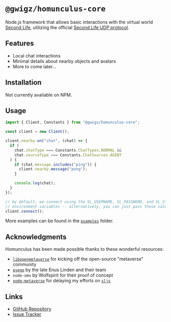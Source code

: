 # `@gwigz/homunculus-core`

Node.js framework that allows basic interactions with the virtual world
[Second Life](https://www.secondlife.com), utilizing the official
[Second Life UDP protocol](http://wiki.secondlife.com/wiki/Protocol).

## Features

- Local chat interactions
- Minimal details about nearby objects and avatars
- More to come later...

## Installation

Not currently available on NPM.

## Usage

```ts
import { Client, Constants } from "@gwigz/homunculus-core";

const client = new Client();

client.nearby.on("chat", (chat) => {
  if (
    chat.chatType === Constants.ChatTypes.NORMAL &&
    chat.sourceType === Constants.ChatSources.AGENT
  ) {
    if (chat.message.includes("ping")) {
      client.nearby.message("pong");
    }

    console.log(chat);
  }
});

// by default, we connect using the SL_USERNAME, SL_PASSWORD, and SL_START
// environment variables -- alternatively, you can just pass those values in
client.connect();
```

More examples can be found in the [`examples`](./examples) folder.

## Acknowledgments

Homunculus has been made possible thanks to these wonderful resources:

- [`libopenmetaverse`](https://github.com/openmetaversefoundation/libopenmetaverse) for kicking off the open-source "metaverse" community
- [`pyogp`](http://wiki.secondlife.com/wiki/PyOGP) by the late Enus Linden and their team
- `node-omv` by Wolfspirit for their proof of concept
- [`node-metaverse`](https://github.com/CasperTech/node-metaverse) for delaying my efforts on [`sljs`](https://github.com/gwigz/sljs-archive)

## Links

- [GitHub Repository](https://github.com/gwigz/slua)
- [Issue Tracker](https://github.com/gwigz/slua/issues)
